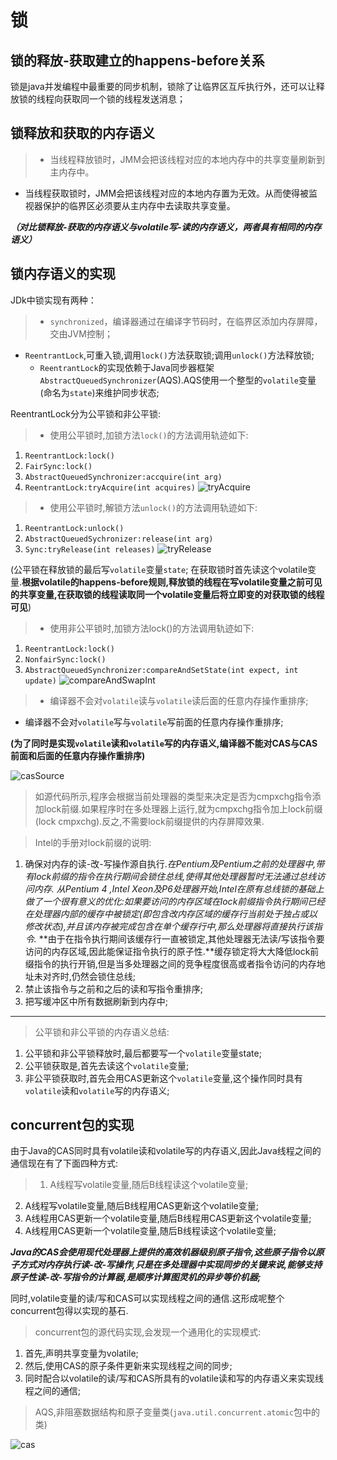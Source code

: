 # 锁

## 锁的释放-获取建立的happens-before关系

锁是java并发编程中最重要的同步机制，锁除了让临界区互斥执行外，还可以让释放锁的线程向获取同一个锁的线程发送消息；

## 锁释放和获取的内存语义

>* 当线程释放锁时，JMM会把该线程对应的本地内存中的共享变量刷新到主内存中。
* 当线程获取锁时，JMM会把该线程对应的本地内存置为无效。从而使得被监视器保护的临界区必须要从主内存中去读取共享变量。

***（对比锁释放-获取的内存语义与volatile写-读的内存语义，两者具有相同的内存语义）***

## 锁内存语义的实现

JDk中锁实现有两种：
>* `synchronized`，编译器通过在编译字节码时，在临界区添加内存屏障，交由JVM控制；
* `ReentrantLock`,可重入锁,调用`lock()`方法获取锁;调用`unlock()`方法释放锁;
  * `ReentrantLock`的实现依赖于Java同步器框架`AbstractQueuedSynchronizer`(AQS).AQS使用一个整型的`volatile`变量(命名为`state`)来维护同步状态;

ReentrantLock分为公平锁和非公平锁:
>* 使用公平锁时,加锁方法`lock()`的方法调用轨迹如下:
  1. `ReentrantLock:lock()`
  2. `FairSync:lock()`
  3. `AbstractQueuedSynchronizer:accquire(int arg)`
  4. `ReentrantLock:tryAcquire(int acquires)`
![tryAcquire](/images/tryAcquire.png)

>* 使用公平锁时,解锁方法`unlock()`的方法调用轨迹如下:
  1. `ReentrantLock:unlock()`
  2. `AbstractQueuedSychronizer:release(int arg)`
  3. `Sync:tryRelease(int releases)`
![tryRelease](/images/tryRelease.png)

(公平锁在释放锁的最后写`volatile`变量`state`;
 在获取锁时首先读这个volatile变量.**根据volatile的happens-before规则,释放锁的线程在写volatile变量之前可见的共享变量,在获取锁的线程读取同一个volatile变量后将立即变的对获取锁的线程可见**)

>* 使用非公平锁时,加锁方法lock()的方法调用轨迹如下:
  1. `ReentrantLock:lock()`
  2. `NonfairSync:lock()`
  3. `AbstractQueuedSynchronizer:compareAndSetState(int expect, int update)`
![compareAndSwapInt](/images/compareAndSwapInt.png) 

>* 编译器不会对`volatile`读与`volatile`读后面的任意内存操作重排序;
* 编译器不会对`volatile`写与`volatile`写前面的任意内存操作重排序;

**(为了同时是实现`volatile`读和`volatile`写的内存语义,编译器不能对CAS与CAS前面和后面的任意内存操作重排序)**

![casSource](/images/casSource.png)


>如源代码所示,程序会根据当前处理器的类型来决定是否为cmpxchg指令添加lock前缀.如果程序时在多处理器上运行,就为cmpxchg指令加上lock前缀(lock cmpxchg).反之,不需要lock前缀提供的内存屏障效果.

>Intel的手册对lock前缀的说明:
1. 确保对内存的读-改-写操作源自执行.*在Pentium及Pentium之前的处理器中,带有lock前缀的指令在执行期间会锁住总线,使得其他处理器暂时无法通过总线访问内存.
   从Pentium 4 ,Intel Xeon及P6处理器开始,Intel在原有总线锁的基础上做了一个很有意义的优化:如果要访问的内存区域在lock前缀指令执行期间已经在处理器内部的缓存中被锁定(即包含改内存区域的缓存行当前处于独占或以修改状态),并且该内存被完成包含在单个缓存行中,那么处理器将直接执行该指令.*
   **由于在指令执行期间该缓存行一直被锁定,其他处理器无法读/写该指令要访问的内存区域,因此能保证指令执行的原子性.**缓存锁定将大大降低lock前缀指令的执行开销,但是当多处理器之间的竞争程度很高或者指令访问的内存地址未对齐时,仍然会锁住总线;
2. 禁止该指令与之前和之后的读和写指令重排序;
3. 把写缓冲区中所有数据刷新到内存中;

---

>公平锁和非公平锁的内存语义总结:
1. 公平锁和非公平锁释放时,最后都要写一个`volatile`变量state;
2. 公平锁获取是,首先去读这个`volatile`变量;
3. 非公平锁获取时,首先会用CAS更新这个`volatile`变量,这个操作同时具有`volatile`读和`volatile`写的内存语义;

## concurrent包的实现

由于Java的CAS同时具有volatile读和volatile写的内存语义,因此Java线程之间的通信现在有了下面四种方式:
>1. A线程写volatile变量,随后B线程读这个volatile变量;
2. A线程写volatile变量,随后B线程用CAS更新这个volatile变量;
3. A线程用CAS更新一个volatile变量,随后B线程用CAS更新这个volatile变量;
4. A线程用CAS更新一个volatile变量,随后B线程读这个volatile变量;

***Java的CAS会使用现代处理器上提供的高效机器级别原子指令,这些原子指令以原子方式对内存执行读-改-写操作,只是在多处理器中实现同步的关键来说,能够支持原子性读-改-写指令的计算器,是顺序计算图灵机的异步等价机器;***

同时,volatile变量的读/写和CAS可以实现线程之间的通信.这形成呢整个concurrent包得以实现的基石.
>concurrent包的源代码实现,会发现一个通用化的实现模式:
1. 首先,声明共享变量为volatile;
2. 然后,使用CAS的原子条件更新来实现线程之间的同步;
3. 同时配合以volatile的读/写和CAS所具有的volatile读和写的内存语义来实现线程之间的通信;

>AQS,非阻塞数据结构和原子变量类(`java.util.concurrent.atomic`包中的类)

![cas](/images/cas.png)